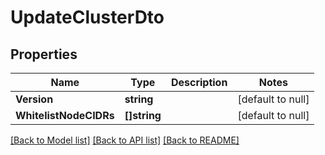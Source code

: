 # UpdateClusterDto

## Properties
Name | Type | Description | Notes
------------ | ------------- | ------------- | -------------
**Version** | **string** |  | [default to null]
**WhitelistNodeCIDRs** | **[]string** |  | [default to null]

[[Back to Model list]](../README.md#documentation-for-models) [[Back to API list]](../README.md#documentation-for-api-endpoints) [[Back to README]](../README.md)

